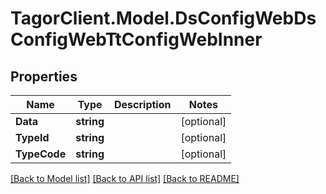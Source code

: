 # TagorClient.Model.DsConfigWebDsConfigWebTtConfigWebInner

## Properties

Name | Type | Description | Notes
------------ | ------------- | ------------- | -------------
**Data** | **string** |  | [optional] 
**TypeId** | **string** |  | [optional] 
**TypeCode** | **string** |  | [optional] 

[[Back to Model list]](../README.md#documentation-for-models) [[Back to API list]](../README.md#documentation-for-api-endpoints) [[Back to README]](../README.md)

